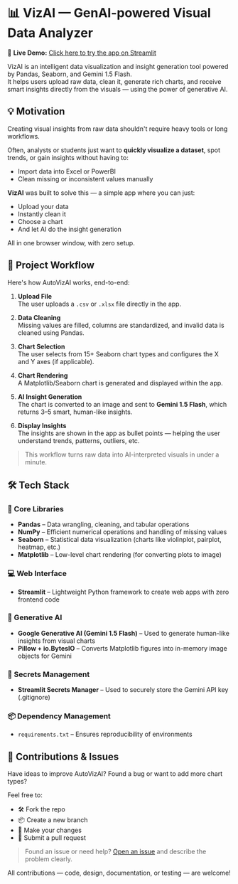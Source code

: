# 📊 VizAI — GenAI-powered Visual Data Analyzer

🚀 **Live Demo:** [Click here to try the app on Streamlit](https://vizinsight.streamlit.app/)

VizAI is an intelligent data visualization and insight generation tool powered by Pandas, Seaborn, and Gemini 1.5 Flash.  
It helps users upload raw data, clean it, generate rich charts, and receive smart insights directly from the visuals — using the power of generative AI.

## 💡 Motivation

Creating visual insights from raw data shouldn't require heavy tools or long workflows.

Often, analysts or students just want to **quickly visualize a dataset**, spot trends, or gain insights without having to:
- Import data into Excel or PowerBI
- Clean missing or inconsistent values manually
  
**VizAI** was built to solve this — a simple app where you can just:
- Upload your data
- Instantly clean it
- Choose a chart
- And let AI do the insight generation

All in one browser window, with zero setup.

## 🔄 Project Workflow

Here's how AutoVizAI works, end-to-end:

1. **Upload File**  
   The user uploads a `.csv` or `.xlsx` file directly in the app.

2. **Data Cleaning**  
   Missing values are filled, columns are standardized, and invalid data is cleaned using Pandas.

3. **Chart Selection**  
   The user selects from 15+ Seaborn chart types and configures the X and Y axes (if applicable).

4. **Chart Rendering**  
   A Matplotlib/Seaborn chart is generated and displayed within the app.

5. **AI Insight Generation**  
   The chart is converted to an image and sent to **Gemini 1.5 Flash**, which returns 3–5 smart, human-like insights.

6. **Display Insights**  
   The insights are shown in the app as bullet points — helping the user understand trends, patterns, outliers, etc.

> This workflow turns raw data into AI-interpreted visuals in under a minute.

## 🛠️ Tech Stack

### 🧪 Core Libraries
- **Pandas** – Data wrangling, cleaning, and tabular operations
- **NumPy** – Efficient numerical operations and handling of missing values
- **Seaborn** – Statistical data visualization (charts like violinplot, pairplot, heatmap, etc.)
- **Matplotlib** – Low-level chart rendering (for converting plots to image)

### 💻 Web Interface
- **Streamlit** – Lightweight Python framework to create web apps with zero frontend code

### 🤖 Generative AI
- **Google Generative AI (Gemini 1.5 Flash)** – Used to generate human-like insights from visual charts
- **Pillow + io.BytesIO** – Converts Matplotlib figures into in-memory image objects for Gemini

### 🔐 Secrets Management
- **Streamlit Secrets Manager** – Used to securely store the Gemini API key (.gitignore)

### 📦 Dependency Management
- `requirements.txt` – Ensures reproducibility of environments

## 🤝 Contributions & Issues

Have ideas to improve AutoVizAI? Found a bug or want to add more chart types?

Feel free to:

- 🛠️ Fork the repo
- 📦 Create a new branch
- 📝 Make your changes
- 🚀 Submit a pull request

> Found an issue or need help? [Open an issue](https://github.com/kailashmannem/vizai/issues) and describe the problem clearly.

All contributions — code, design, documentation, or testing — are welcome!

